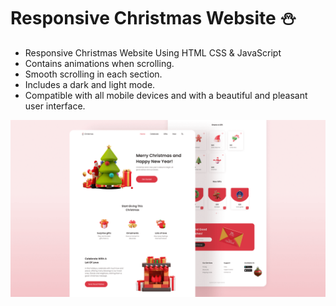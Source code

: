 # Responsive Christmas Website ⛄️

- Responsive Christmas Website Using HTML CSS & JavaScript
- Contains animations when scrolling.
- Smooth scrolling in each section.
- Includes a dark and light mode.
- Compatible with all mobile devices and with a beautiful and pleasant user interface.

![preview img](/preview.png)
